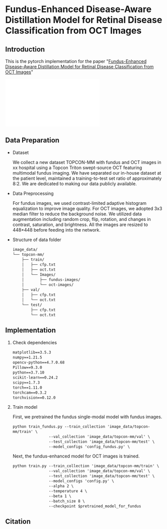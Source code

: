 # Fundus-Enhanced Disease-Aware Distillation Model for Retinal Disease Classification from OCT Images

## Introduction

This is the pytorch implementation for the paper "[Fundus-Enhanced Disease-Aware Distillation Model for Retinal Disease Classification from OCT Images]()"

![image-20230619155720859](figure/framework.pdf)

## Data Preparation

- Dataset

  We collect a new dataset TOPCON-MM with fundus and OCT images in xx hospital using a Topcon Triton swept-source OCT featuring multimodal fundus imaging. We have separated our in-house dataset  at the patient level, maintained a training-to-test set ratio of approximately 8:2. We are dedicated to making our data publicly available.

- Data Preprocessing

  For fundus images, we used contrast-limited adaptive histogram equalization to improve image quality. For OCT images, we adopted 3x3 median filter to reduce the background noise. We utilized data augmentation including random crop, flip, rotation, and changes in contrast, saturation, and brightness. All the images are resized to 448×448 before feeding into the network.

- Structure of data folder

  ```
  image_data/
  └── topcon-mm/
      ├── train/
      │   ├── cfp.txt
      │   ├── oct.txt
      │   └── Images/
      │       ├── fundus-images/
      │       └── oct-images/
      ├── val/
      │   ├── cfp.txt
      │   └── oct.txt
      └── test/
          ├── cfp.txt
          └── oct.txt
  ```

## Implementation

1. Check dependencies

   ```
   matplotlib==3.5.3
   numpy==1.21.5
   opencv-python==4.7.0.68
   Pillow==9.3.0
   python==3.7.10
   scikit-learn==0.24.2
   scipy==1.7.3
   torch==1.11.0
   torchcam==0.3.2
   torchvision==0.12.0
   ```

2. Train model

   First, we pretrained the fundus single-modal model with fundus images.

   ```
   python train_fundus.py --train_collection 'image_data/topcon-mm/train' \
                   --val_collection 'image_data/topcon-mm/val' \
                   --test_collection 'image_data/topcon-mm/test' \
                   --model_configs 'config_fundus.py' \
   ```

   Next, the fundus-enhanced model for OCT images is trained.

   ```
   python train.py --train_collection 'image_data/topcon-mm/train' \
                   --val_collection 'image_data/topcon-mm/val' \
                   --test_collection 'image_data/topcon-mm/test' \
                   --model_configs 'config.py' \
                   --alpha 2 \
                   --temperature 4 \
                   --beta 1 \
                   --batch_size 8 \
                   --checkpoint $pretrained_model_for_fundus
   ```

## Citation

